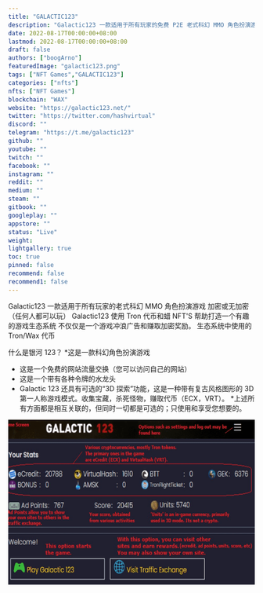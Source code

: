 ```yaml
---
title: "GALACTIC123"
description: "Galactic123 一款适用于所有玩家的免费 P2E 老式科幻 MMO 角色扮演游戏 加密或无加密"
date: 2022-08-17T00:00:00+08:00
lastmod: 2022-08-17T00:00:00+08:00
draft: false
authors: ["boogArno"]
featuredImage: "galactic123.png"
tags: ["NFT Games","GALACTIC123"]
categories: ["nfts"]
nfts: ["NFT Games"]
blockchain: "WAX"
website: "https://galactic123.net/"
twitter: "https://twitter.com/hashvirtual"
discord: ""
telegram: "https://t.me/galactic123"
github: ""
youtube: ""
twitch: ""
facebook: ""
instagram: ""
reddit: ""
medium: ""
steam: ""
gitbook: ""
googleplay: ""
appstore: ""
status: "Live"
weight: 
lightgallery: true
toc: true
pinned: false
recommend: false
recommend1: false
---
```

Galactic123 一款适用于所有玩家的老式科幻 MMO 角色扮演游戏 加密或无加密
（任何人都可以玩）
Galactic123 使用 Tron 代币和蜡 NFT'S 帮助打造一个有趣的游戏生态系统
不仅仅是一个游戏冲浪广告和赚取加密奖励。
生态系统中使用的 Tron/Wax 代币

什么是银河 123？
*这是一款科幻角色扮演游戏
* 这是一个免费的网站流量交换（您可以访问自己的网站）
* 这是一个带有各种令牌的水龙头
* Galactic 123 还具有可选的“3D 探索”功能，这是一种带有复古风格图形的 3D 第一人称游戏模式。收集宝藏，杀死怪物，赚取代币（ECX，VRT）。
*上述所有方面都是相互关联的，但同时一切都是可选的；只使用和享受您想要的。

![galactic123-dapp-games-wax-image1_56967bdffc4583a978884e69ff8e8f1b](galactic123-dapp-games-wax-image1_56967bdffc4583a978884e69ff8e8f1b.png)
